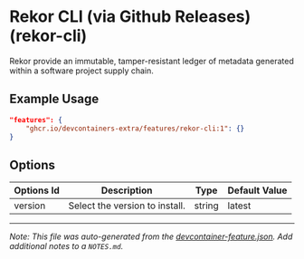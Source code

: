 
# Rekor CLI (via Github Releases) (rekor-cli)

Rekor provide an immutable, tamper-resistant ledger of metadata generated within a software project supply chain.

## Example Usage

```json
"features": {
    "ghcr.io/devcontainers-extra/features/rekor-cli:1": {}
}
```

## Options

| Options Id | Description | Type | Default Value |
|-----|-----|-----|-----|
| version | Select the version to install. | string | latest |



---

_Note: This file was auto-generated from the [devcontainer-feature.json](devcontainer-feature.json).  Add additional notes to a `NOTES.md`._
